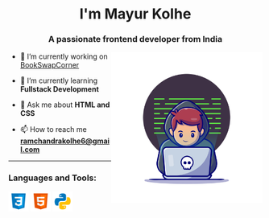 <h1 align="center">I'm Mayur Kolhe</h1>
<h3 align="center">A passionate frontend developer from India</h3>

<img align="right" alt="Coding" width="300" src="coder.jpg">








- 🔭 I’m currently working on [BookSwapCorner](https://bookswapcorner.netlify.app/)

- 🌱 I’m currently learning **Fullstack Development**

- 💬 Ask me about **HTML and CSS**

- 📫 How to reach me **ramchandrakolhe6@gmail.com**
---
<h3 align="left">Languages and Tools:</h3>

<p align="left"> 

<img src="icons8-css.svg" alt="css3" width="40" height="40"/> 
<img src="icons8-html.svg" alt="html5" width="40" height="40"/> 
<img src="icons8-python.svg" alt="python" width="40" height="40"/>

</p>

